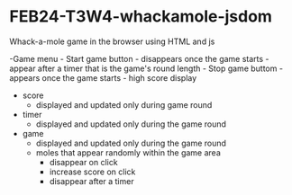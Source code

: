 # FEB24-T3W4-whackamole-jsdom

Whack-a-mole game in the browser using HTML and js

-Game menu
    - Start game button
        - disappears once the game starts
        - appear after a timer that is the game's round length
    - Stop game buttom
        - appears once the game starts
    - high score display
- score
    - displayed and updated only during game round
- timer
    - displayed and updated only during the game round
- game
    - displayed and updated only during the game round
    - moles that appear randomly within the game area
        - disappear on click
        - increase score on click
        - disappear after a timer